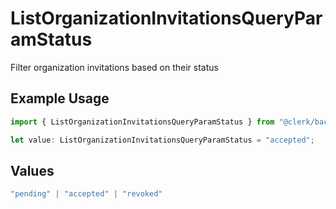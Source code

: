 # ListOrganizationInvitationsQueryParamStatus

Filter organization invitations based on their status

## Example Usage

```typescript
import { ListOrganizationInvitationsQueryParamStatus } from "@clerk/backend-api-client/models/operations";

let value: ListOrganizationInvitationsQueryParamStatus = "accepted";
```

## Values

```typescript
"pending" | "accepted" | "revoked"
```